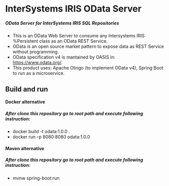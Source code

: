 # InterSystems IRIS OData Server
##### OData Server for InterSystems IRIS SQL Repositories


- This is an OData Web Server to consume any Intersystems IRIS %Persistent class as an OData REST Service.
- OData is an open source market pattern to expose data as REST Service without programming.
- OData specification v4 is mantained by OASIS in: https://www.odata.org/.
- This product uses: Apache Olingo (to implement OData v4), Spring Boot to run as a microservice.

## Build and run
#### Docker alternative
##### After clone this repository go to root path and execute following instruction:
- docker build -t odata:1.0.0 .
- docker run -p 8080:8080 odata:1.0.0

#### Maven alternative
##### After clone this repository go to root path and execute following instruction:
- mvnw spring-boot:run

